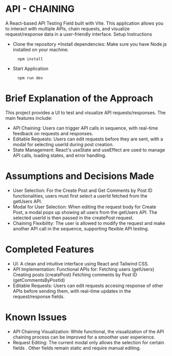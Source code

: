 # API - CHAINING

A React-based API Testing Field built with Vite. This application allows you to interact with multiple APIs, chain requests, and visualize request/response data in a user-friendly interface.
Setup Instructions

  * Clone the repository
  *Install dependencies: Make sure you have Node.js installed on your machine.

          npm install

  * Start Application

          npm run dev

   # Brief Explanation of the Approach

  This project provides a UI to test and visualize API requests/responses. The main features include:
    
  * API Chaining: Users can trigger API calls in sequence, with real-time feedback on requests and responses.
  * Editable Requests: Users can edit requests before they are sent, with a modal for selecting userId during post creation.
  * State Management: React's useState and useEffect are used to manage API calls, loading states, and error handling.
    
   # Assumptions and Decisions Made
    
  * User Selection: For the Create Post and Get Comments by Post ID functionalities, users must first select a userId fetched from the getUsers API.
  *  Modal for User Selection: When editing the request body for Create Post, a modal pops up showing all users from the getUsers API. The selected userId is then passed in the createPost request.
  *  Chaining Flexibility: The user is allowed to modify the request and make another API call in the sequence, supporting flexible API testing.
    
   # Completed Features
    
  * UI: A clean and intuitive interface using React and Tailwind CSS.
  * API Implementation: Functional APIs for:
            Fetching users (getUsers)
            Creating posts (createPost)
            Fetching comments by Post ID (getCommentsByPostId)
  * Editable Requests: Users can edit requests accesing response of other APIs before sending them, with real-time updates in the request/response fields.
    
   # Known Issues
    
  * API Chaining Visualization: While functional, the visualization of the API chaining process can be improved for a smoother user experience.
  * Request Editing: The current modal only allows the selection for certain fields . Other fields remain static and require manual editing.
